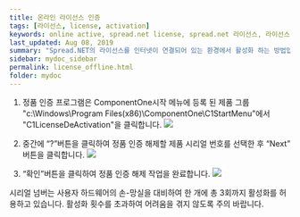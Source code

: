```yaml
---
title: 온라인 라이선스 인증
tags: [라이선스, license, activation]
keywords: online active, spread.net license, spread.net 라이선스, 라이선스 인증
last_updated: Aug 08, 2019
summary: "Spread.NET의 라이선스를 인터넷이 연결되어 있는 환경에서 활성화 하는 방법입니다."
sidebar: mydoc_sidebar
permalink: license_offline.html
folder: mydoc
---
```


1. 정품 인증 프로그램은 ComponentOne시작 메뉴에 등록 된 제품 그룹 "c:\Windows\Program Files(x86)\ComponentOne\C1StartMenu"에서 "C1LicenseDeActivation"을 클릭합니다.
   ![](https://www.grapecity.co.kr/images/metalsmith/training/componentone/deactivation/tc_winforms1-3-1.png)

2. 중간에 “?”버튼을 클릭하여 정품 인증 해제할 제품 시리얼 번호를 선택한 후 “Next” 버튼을 클릭합니다.
   ![](https://www.grapecity.co.kr/images/metalsmith/training/componentone/deactivation/tc_winforms1-3-2.png)

3. “확인”버튼을 클릭하여 정품 인증 해제 작업을 완료합니다.
   ![](https://www.grapecity.co.kr/images/metalsmith/training/componentone/deactivation/tc_winforms1-3-3.png)

시리얼 넘버는 사용자 하드웨어의 손-망실을 대비하여 한 개에 총 3회까지 활성화를 허용하고 있습니다. 활성화 횟수를 초과하여 어려움을 겪지 않도록 주의 바랍니다.
